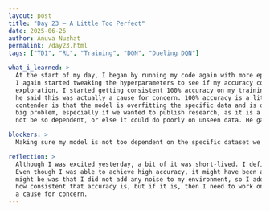 ```yaml
---
layout: post  
title: "Day 23 – A Little Too Perfect"  
date: 2025-06-26  
author: Anuva Nuzhat  
permalink: /day23.html  
tags: ["TD1", "RL", "Training", "DQN", "Dueling DQN"]  

what_i_learned: >  
  At the start of my day, I began by running my code again with more episodes, except this time the accuracy levels were degrading and getting worse.  
  I again started tweaking the hyperparameters to see if my accuracy could improve. After some changes like upping the learning rate and initial  
  exploration, I started getting consistent 100% accuracy on my training data. At first, I was excited; however, after telling Dr. Dacon, my faculty mentor,  
  he said this was actually a cause for concern. 100% accuracy is a little too perfect, and he brought up many reasons for what could go wrong. The strong  
  contender is that the model is overfitting the specific data and is dependent on the data rather than the other way around. This would be a  
  big problem, especially if we wanted to publish research, as it is a huge red flag. The model should work regardless of the specific data and should  
  not be so dependent, or else it could do poorly on unseen data. He gave me a plan of things I need to do which include scrutinizing my data for any data leaks, validate the model on unseen new data, consider a simpler approach, or modify the environment.  

blockers: >  
  Making sure my model is not too dependent on the specific dataset we're working with and can adapt to unseen new data.  

reflection: >  
  Although I was excited yesterday, a bit of it was short-lived. I definitely improved from the struggles of the past days, but the issues are not over just yet.  
  Even though I was able to achieve high accuracy, it might have been a little too perfect and actually a sign of a weak model. One of the issues I think it  
  might be was that I did not add any noise to my environment, so I added some and my accuracy fell to 76%. I still need to run it a couple more times to see  
  how consistent that accuracy is, but if it is, then I need to work on putting another plan into action to successfully get it to a higher accuracy that is not  
  a cause for concern.  
---
```

